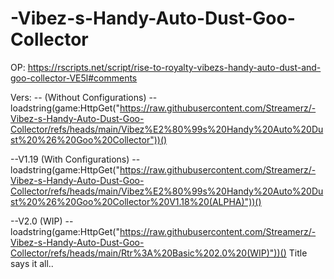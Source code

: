 # -Vibez-s-Handy-Auto-Dust-Goo-Collector

OP: https://rscripts.net/script/rise-to-royalty-vibezs-handy-auto-dust-and-goo-collector-VE5l#comments

Vers: -- (Without Configurations) --loadstring(game:HttpGet("https://raw.githubusercontent.com/Streamerz/-Vibez-s-Handy-Auto-Dust-Goo-Collector/refs/heads/main/Vibez%E2%80%99s%20Handy%20Auto%20Dust%20%26%20Goo%20Collector"))()

--V1.19 (With Configurations) --
loadstring(game:HttpGet("https://raw.githubusercontent.com/Streamerz/-Vibez-s-Handy-Auto-Dust-Goo-Collector/refs/heads/main/Vibez%E2%80%99s%20Handy%20Auto%20Dust%20%26%20Goo%20Collector%20V1.18%20(ALPHA)"))()

--V2.0 (WIP) --
loadstring(game:HttpGet("https://raw.githubusercontent.com/Streamerz/-Vibez-s-Handy-Auto-Dust-Goo-Collector/refs/heads/main/Rtr%3A%20Basic%202.0%20(WIP)"))()
Title says it all..

